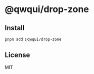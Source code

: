 # @qwqui/drop-zone

<!-- Description -->

## Install

```bash
pnpm add @qwqui/drop-zone
```

## License

MIT
